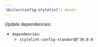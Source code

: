 ```yaml
---
'@culur/config-stylelint': minor
---
```


Update dependencies:

- `dependencies`:
  - `stylelint-config-standard@^39.0.0`
